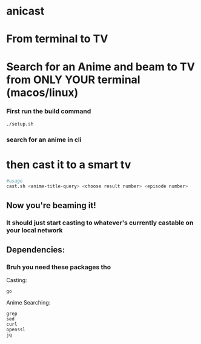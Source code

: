 # anicast
# From terminal to TV
# Search for an Anime and beam to TV from ONLY YOUR terminal (macos/linux)

### First run the build command 
```bash
./setup.sh
```

### search for an anime in cli 

# then cast it to a smart tv

```bash
#usage
cast.sh <anime-title-query> <choose result number> <episode number>
```
## Now you're beaming it!

### It should just start casting to whatever's currently castable on your local network

## Dependencies:
### Bruh you need these packages tho
Casting:
```
go
```
Anime Searching:
```
grep
sed
curl
openssl
jq
```
